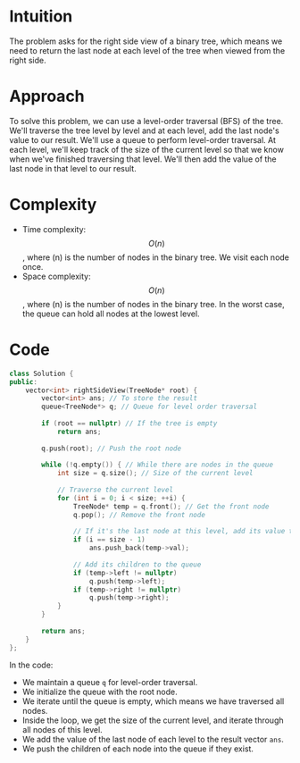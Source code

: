# Intuition
The problem asks for the right side view of a binary tree, which means we need to return the last node at each level of the tree when viewed from the right side.

# Approach
To solve this problem, we can use a level-order traversal (BFS) of the tree. We'll traverse the tree level by level and at each level, add the last node's value to our result. We'll use a queue to perform level-order traversal. At each level, we'll keep track of the size of the current level so that we know when we've finished traversing that level. We'll then add the value of the last node in that level to our result.

# Complexity
- Time complexity: $$O(n)$$, where \(n\) is the number of nodes in the binary tree. We visit each node once.
- Space complexity: $$O(n)$$, where \(n\) is the number of nodes in the binary tree. In the worst case, the queue can hold all nodes at the lowest level.

# Code
```cpp
class Solution {
public:
    vector<int> rightSideView(TreeNode* root) {
        vector<int> ans; // To store the result
        queue<TreeNode*> q; // Queue for level order traversal
        
        if (root == nullptr) // If the tree is empty
            return ans;
        
        q.push(root); // Push the root node
        
        while (!q.empty()) { // While there are nodes in the queue
            int size = q.size(); // Size of the current level
            
            // Traverse the current level
            for (int i = 0; i < size; ++i) {
                TreeNode* temp = q.front(); // Get the front node
                q.pop(); // Remove the front node
                
                // If it's the last node at this level, add its value to the result
                if (i == size - 1) 
                    ans.push_back(temp->val);
                
                // Add its children to the queue
                if (temp->left != nullptr)
                    q.push(temp->left);
                if (temp->right != nullptr)
                    q.push(temp->right);
            }
        }
        
        return ans;
    }
};
```

In the code:
- We maintain a queue `q` for level-order traversal.
- We initialize the queue with the root node.
- We iterate until the queue is empty, which means we have traversed all nodes.
- Inside the loop, we get the size of the current level, and iterate through all nodes of this level.
- We add the value of the last node of each level to the result vector `ans`.
- We push the children of each node into the queue if they exist.